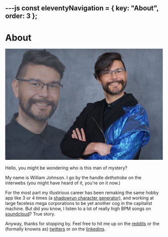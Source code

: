 ---js
const eleventyNavigation = {
	key: "About",
	order: 3
};
---
# About

<img src="./img/selfy.jpg" alt="photo of William Johnson aka dethstrobe aka the dude who this about page is about">

Hello, you might be wondering who is this man of mystery?

My name is William Johnson. I go by the handle *dethstrobe* on the interwebs (you might have heard of it, you're on it now.)

For the most part my illustrious career has been remaking the same hobby app like 3 or 4 times (a [shadowrun character generator](https://github.com/HeyOmae)), and working at large faceless mega corporations to be yet another cog in the capitalist machine. But did you know, I listen to a lot of really high BPM songs on [soundcloud](https://soundcloud.com/dethstrobe/likes)? True story.

Anyway, thanks for stopping by. Feel free to hit me up on the [reddits](https://www.reddit.com/u/dethstrobe/) or the (formally knowns as) [twitters](https://twitter.com/dethstrobe) or on the [linkedins](https://www.linkedin.com/in/williamhgjohnson/).